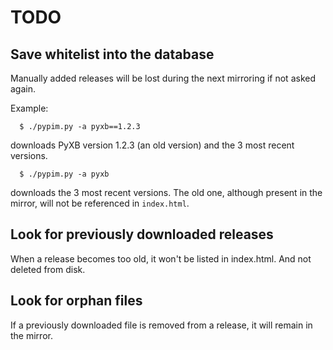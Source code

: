 # TODO

## Save whitelist into the database

Manually added releases will be lost during the next mirroring if not asked again.

Example:


```
  $ ./pypim.py -a pyxb==1.2.3
````
downloads PyXB version 1.2.3 (an old version) and the 3 most recent versions.

```
  $ ./pypim.py -a pyxb
```
downloads the 3 most recent versions. The old one, although present in the mirror, will not be referenced in `index.html`.

## Look for previously downloaded releases

When a release becomes too old, it won't be listed in index.html. And not deleted from disk.

## Look for orphan files

If a previously downloaded file is removed from a release, it will remain in the mirror.
